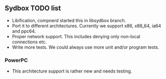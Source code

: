 ## Sydbox TODO list ##

  - Libification, compnerd started this in libsydbox branch.
  - Port it to different architectures. Currently we support x86, x86_64, ia64 and ppc64.
  - Proper network support. This includes denying only non-local connections etc.
  - Write more tests. We could always use more unit and/or program tests.

### PowerPC ###

  - This architecture support is rather new and needs testing.

